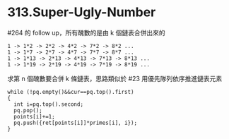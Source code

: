# 313.Super-Ugly-Number

#264 的 follow up，所有醜數的是由 k 個鏈表合併出來的

```
1 -> 1*2 -> 2*2 -> 4*2 -> 7*2 -> 8*2 ...
1 -> 1*7 -> 2*7 -> 4*7 -> 7*7 -> 8*7 ...
1 -> 1*13 -> 2*13 -> 4*13 -> 7*13 -> 8*13 ...
1 -> 1*19 -> 2*19 -> 4*19 -> 7*19 -> 8*19 ...
```

求第 n 個醜數要合併 k 條鏈表，思路類似於 #23 用優先隊列依序推進鏈表元素

```
while (!pq.empty()&&cur==pq.top().first)
{
  int i=pq.top().second;
  pq.pop();
  points[i]+=1;
  pq.push({ret[points[i]]*primes[i], i});
}
```
